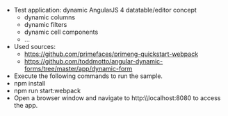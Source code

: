  - Test application: dynamic AngularJS 4 datatable/editor concept
   - dynamic columns
   - dynamic filters
   - dynamic cell components
   - ...
 - Used sources:
   - https://github.com/primefaces/primeng-quickstart-webpack
   - https://github.com/toddmotto/angular-dynamic-forms/tree/master/app/dynamic-form
 -  Execute the following commands to run the sample.
   -  npm install
   -  npm run start:webpack
   -  Open a browser window and navigate to http:\\\\localhost:8080 to access the app.
